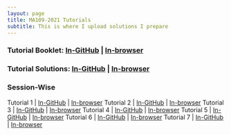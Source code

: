 ```yaml
---
layout: page
title: MA109-2021 Tutorials
subtitle: This is where I upload solutions I prepare
---
```


### Tutorial Booklet: [In-GitHub](https://github.com/sarthakmittal92/sarthakmittal92.github.io/blob/main/tuts/MA109-2021/booklet.pdf) | [In-browser](/MA109-2021/booklet.pdf)
### Tutorial Solutions: [In-GitHub](https://github.com/sarthakmittal92/sarthakmittal92.github.io/blob/main/tuts/MA109-2021/solutions.pdf) | [In-browser](/MA109-2021/solutions.pdf)

### Session-Wise

Tutorial 1 | [In-GitHub](https://github.com/sarthakmittal92/sarthakmittal92.github.io/blob/main/tuts/MA109-2021/tut1.pdf) | [In-browser](/tut1.pdf)
Tutorial 2 | [In-GitHub](https://github.com/sarthakmittal92/sarthakmittal92.github.io/blob/main/tuts/MA109-2021/tut2.pdf) | [In-browser](/tut2.pdf)
Tutorial 3 | [In-GitHub](https://github.com/sarthakmittal92/sarthakmittal92.github.io/blob/main/tuts/MA109-2021/tut3.pdf) | [In-browser](/tut3.pdf)
Tutorial 4 | [In-GitHub](https://github.com/sarthakmittal92/sarthakmittal92.github.io/blob/main/tuts/MA109-2021/tut4.pdf) | [In-browser](/tut4.pdf)
Tutorial 5 | [In-GitHub](https://github.com/sarthakmittal92/sarthakmittal92.github.io/blob/main/tuts/MA109-2021/tut5.pdf) | [In-browser](/tut5.pdf)
Tutorial 6 | [In-GitHub](https://github.com/sarthakmittal92/sarthakmittal92.github.io/blob/main/tuts/MA109-2021/tut6.pdf) | [In-browser](/tut6.pdf)
Tutorial 7 | [In-GitHub](https://github.com/sarthakmittal92/sarthakmittal92.github.io/blob/main/tuts/MA109-2021/tut7.pdf) | [In-browser](/tut7.pdf)